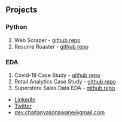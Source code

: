## Projects

### Python
1. Web Scraper - [github repo](https://github.com/phasehumans/web-scraper)
2. Resume Roaster - [github repo](https://github.com/phasehumans/resume-roaster)

### EDA
1. Covid-19 Case Study - [github repo]()
2. Retail Analytics Case Study - [github repo]()
3. Superstore Sales Data EDA - [github repo]()


- [LinkedIn]()
- [Twitter]()
- dev.chaitanyasonawane@gmail.com
